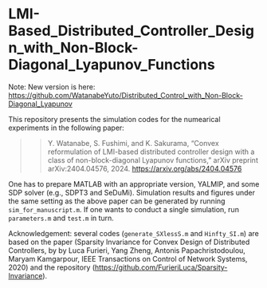# LMI-Based_Distributed_Controller_Design_with_Non-Block-Diagonal_Lyapunov_Functions

Note: New version is here: https://github.com/WatanabeYuto/Distributed_Control_with_Non-Block-Diagonal_Lyapunov

This repository presents the simulation codes for the numearical experiments in the following paper:

>> Y. Watanabe, S.  Fushimi, and K. Sakurama, “Convex reformulation of LMI-based distributed controller design
with a class of non-block-diagonal Lyapunov functions,” arXiv preprint arXiv:2404.04576, 2024.
https://arxiv.org/abs/2404.04576

One has to prepare MATLAB with an appropriate version, YALMIP, and some SDP solver (e.g., SDPT3 and SeDuMi).
Simulation results and figures under the same setting as the above paper can be generated by running `sim_for_manuscript.m`.
If one wants to conduct a single simulation, run `parameters.m` and `test.m` in turn.

Acknowledgement: several codes (`generate_SXlessS.m` and `Hinfty_SI.m`) are based on the paper (Sparsity Invariance for Convex Design of Distributed Controllers, by by Luca Furieri, Yang Zheng, Antonis Papachristodoulou, Maryam Kamgarpour, IEEE Transactions on Control of Network Systems, 2020) and the repository (https://github.com/FurieriLuca/Sparsity-Invariance).
